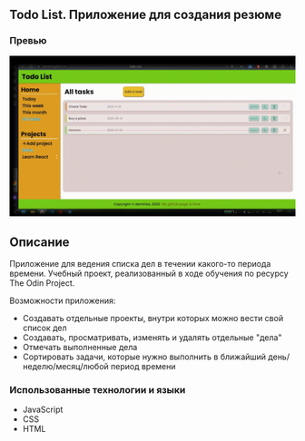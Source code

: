 ## Todo List. Приложение для создания резюме

### Превью
<p align="center">
<img src="/preview.gif" width="680">
</p>

## Описание
Приложение для ведения списка дел в течении какого-то периода времени. Учебный проект, реализованный в ходе обучения по ресурсу The Odin Project.

Возможности приложения:
* Создавать отдельные проекты, внутри которых можно вести свой список дел
* Создавать, просматривать, изменять и удалять отдельные "дела"
* Отмечать выполненные дела
* Сортировать задачи, которые нужно выполнить в ближайший день/неделю/месяц/любой период времени

### Использованные технологии и языки
* JavaScript
* CSS
* HTML

